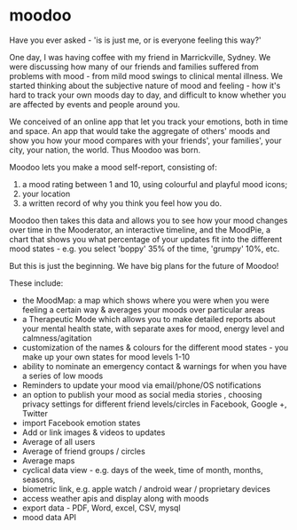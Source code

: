 # moodoo

Have you ever asked - 'is is just me, or is everyone feeling this way?'

One day, I was having coffee with my friend in Marrickville, Sydney. We were discussing how many of our friends and families suffered from problems with mood - from mild mood swings to clinical mental illness. We started thinking about the subjective nature of mood and feeling - how it's hard to track your own moods day to day, and difficult to know whether you are affected by events and people around you.

We conceived of an online app that let you track your emotions, both in time and space. An app that would take the aggregate of others' moods and show you how your mood compares with your friends', your families', your city, your nation, the world. Thus Moodoo was born.

Moodoo lets you make a mood self-report, consisting of:

1) a mood rating between 1 and 10, using colourful and playful mood icons;
2) your location
3) a written record of why you think you feel how you do.

Moodoo then takes this data and allows you to see how your mood changes over time in the Mooderator, an interactive timeline, and the MoodPie, a chart that shows you what percentage of your updates fit into the different mood states - e.g. you select 'boppy' 35% of the time, 'grumpy' 10%, etc.

But this is just the beginning. We have big plans for the future of Moodoo!

These include:

- the MoodMap: a map which shows where you were when you were feeling a certain way & averages your moods over   particular areas
- a Therapeutic Mode which allows you to make detailed reports about your mental health state, with separate axes for mood,   energy level and calmness/agitation
- customization of the names & colours for the different mood states - you make up your own states for mood levels 1-10
- ability to nominate an emergency contact & warnings for when you have a series of low moods
- Reminders to update your mood via email/phone/OS notifications
- an option to publish your mood as social media stories , choosing privacy settings for different friend levels/circles in     Facebook, Google +, Twitter
- import Facebook emotion states
- Add or link images & videos to updates
- Average of all users
- Average of friend groups / circles
- Average maps
- cyclical data view - e.g. days of the week, time of month, months, seasons,
- biometric link, e.g. apple watch / android wear / proprietary devices
- access weather apis and display along with moods
- export data - PDF, Word, excel, CSV, mysql
- mood data API
